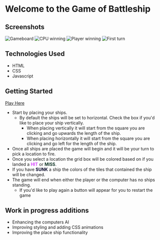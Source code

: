 # **Welcome to the Game of Battleship**
## Screenshots
![Gameboard](https://i.imgur.com/6zSCDlV.png)
![CPU winning](https://i.imgur.com/QY6miCk.png)
![Player winning](https://i.imgur.com/6ofFqPp.png)
![First turn](https://i.imgur.com/WVPFjD4.png)
## Technologies Used
   - HTML 
   - CSS
   - Javascript
## Getting Started
[Play Here](https://skylor727.github.io/battleship/)
- Start by placing your ships.
    - By default the ships will be set to horizontal. Check the box if you'd like to place your ship vertically.
        - When placing vertically it will start from the square you are clicking and go upwards the length of the ship.
        - When placing horizontally it will start from the square you are clicking and go left for the length of the ship.
- Once all ships are placed the game will begin and it will be your turn to pick a location to fire.
- Once you select a location the grid box will be colored based on if you landed a <span style="color:#d745ff">**HIT**</span> or <span style="color:#15392a">**MISS**</span>.
- If you have <span style="color:#09092c">**SUNK**</span> a ship the colors of the tiles that contained the ship will be changed.
- The game will end when either the player or the computer has no ships standing.
    - If you'd like to play again a button will appear for you to restart the game
## Work in progress additions
   - Enhancing the computers AI
   - Improving styling and adding CSS animations
   - Improving the place ship functionality
